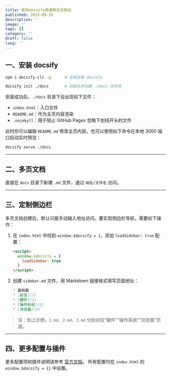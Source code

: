 ```yaml
---
title: 使用docsify搭建静态文档站
published: 2025-08-18
description: ''
image: ''
tags: []
category: ''
draft: false 
lang: ''
---
```

## 一、安装 docsify

```sh
npm i docsify-cli -g      # 全局安装 docsify

docsify init ./docs       # 初始化并创建 ./docs 文件夹
```

安装成功后，`./docs` 目录下会出现如下文件：

- `index.html`：入口文件
- `README.md`：作为主页内容渲染
- `.nojekyll`：用于阻止 GitHub Pages 忽略下划线开头的文件

此时你可以编辑 `README.md` 修改主页内容，也可以使用如下命令在本地 3000 端口启动实时预览：

```sh
docsify serve ./docs
```

---

## 二、多页文档

直接在 `docs` 目录下新建 `.md` 文件，通过 `域名/文件名` 访问。

---

## 三、定制侧边栏

多页文档创建后，默认只能手动输入地址访问。要实现侧边栏导航，需要如下操作：

1. 在 `index.html` 中找到 `window.$docsify = {`，添加 `loadSidebar: true` 配置：

    ```html
    <script>
      window.$docsify = {
        loadSidebar: true
      }
    </script>
    ```

2. 创建 `sidebar.md` 文件，用 Markdown 链接格式填写页面地址：

    ```markdown
    * 基础篇
    * [前言](/)
    * [硬件](1)
    * [操作系统](2)
    * [浏览器](3)
    ```

> 注：如上示例，`1.md`、`2.md`、`3.md` 分别对应“硬件”“操作系统”“浏览器”页面。

---

## 四、更多配置与插件

更多配置项和插件说明请参考 [官方文档](https://docsify.js.org/#/zh-cn/configuration)。
所有配置均在 `index.html` 的 `window.$docsify = {}` 中设置。
